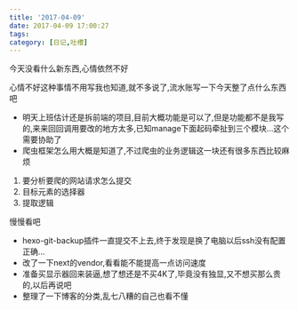 ```yaml
---
title: '2017-04-09'
date: 2017-04-09 17:00:27
tags:
category: [日记,吐槽]
---
```

今天没看什么新东西,心情依然不好
<!--more-->
心情不好这种事情不用写我也知道,就不多说了,流水账写一下今天整了点什么东西吧

* 明天上班估计还是拆前端的项目,目前大概功能是可以了,但是功能都不是我写的,来来回回调用要改的地方太多,已知manage下面起码牵扯到三个模块...这个需要协助了
* 爬虫框架怎么用大概是知道了,不过爬虫的业务逻辑这一块还有很多东西比较麻烦
1. 要分析要爬的网站请求怎么提交
1. 目标元素的选择器
1. 提取逻辑

慢慢看吧

* hexo-git-backup插件一直提交不上去,终于发现是换了电脑以后ssh没有配置正确...
* 改了一下next的vendor,看看能不能提高一点访问速度
* 准备买显示器回来装逼,想了想还是不买4K了,毕竟没有独显,又不想买那么贵的,以后再说吧
* 整理了一下博客的分类,乱七八糟的自己也看不懂

